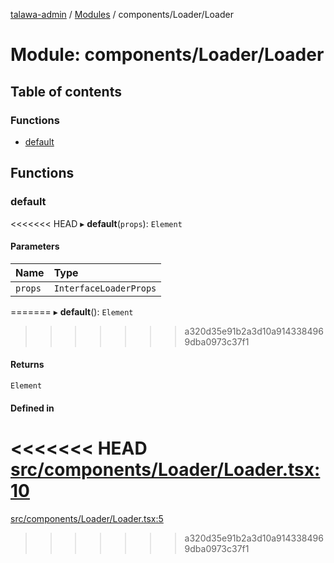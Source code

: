 [talawa-admin](../README.md) / [Modules](../modules.md) / components/Loader/Loader

# Module: components/Loader/Loader

## Table of contents

### Functions

- [default](components_Loader_Loader.md#default)

## Functions

### default

<<<<<<< HEAD
▸ **default**(`props`): `Element`

#### Parameters

| Name | Type |
| :------ | :------ |
| `props` | `InterfaceLoaderProps` |
=======
▸ **default**(): `Element`
>>>>>>> a320d35e91b2a3d10a9143384969dba0973c37f1

#### Returns

`Element`

#### Defined in

<<<<<<< HEAD
[src/components/Loader/Loader.tsx:10](https://github.com/PalisadoesFoundation/talawa-admin/blob/12d9229/src/components/Loader/Loader.tsx#L10)
=======
[src/components/Loader/Loader.tsx:5](https://github.com/PalisadoesFoundation/talawa-admin/blob/b619a0d/src/components/Loader/Loader.tsx#L5)
>>>>>>> a320d35e91b2a3d10a9143384969dba0973c37f1
